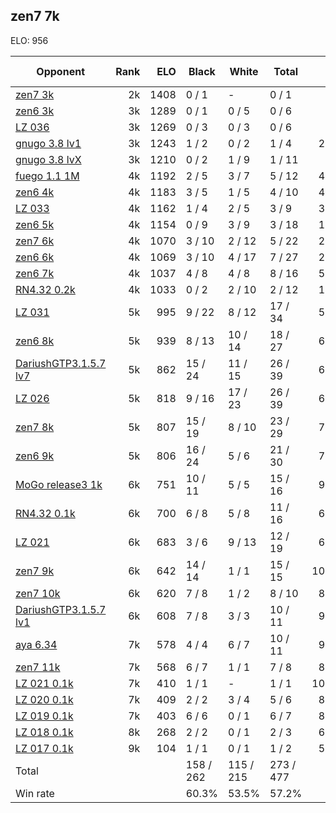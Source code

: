 ## zen7 7k ##

ELO: 956

Opponent | Rank | ELO | Black | White | Total | Win rate
---------|-----:|----:|-------|-------|-------|-------:
[zen7 3k](zen7%203k.md) | 2k | 1408 | 0 / 1 | - | 0 / 1 | 0.0%
[zen6 3k](zen6%203k.md) | 3k | 1289 | 0 / 1 | 0 / 5 | 0 / 6 | 0.0%
[LZ 036](LZ%20036.md) | 3k | 1269 | 0 / 3 | 0 / 3 | 0 / 6 | 0.0%
[gnugo 3.8 lv1](gnugo%203.8%20lv1.md) | 3k | 1243 | 1 / 2 | 0 / 2 | 1 / 4 | 25.0%
[gnugo 3.8 lvX](gnugo%203.8%20lvX.md) | 3k | 1210 | 0 / 2 | 1 / 9 | 1 / 11 | 9.1%
[fuego 1.1 1M](fuego%201.1%201M.md) | 4k | 1192 | 2 / 5 | 3 / 7 | 5 / 12 | 41.7%
[zen6 4k](zen6%204k.md) | 4k | 1183 | 3 / 5 | 1 / 5 | 4 / 10 | 40.0%
[LZ 033](LZ%20033.md) | 4k | 1162 | 1 / 4 | 2 / 5 | 3 / 9 | 33.3%
[zen6 5k](zen6%205k.md) | 4k | 1154 | 0 / 9 | 3 / 9 | 3 / 18 | 16.7%
[zen7 6k](zen7%206k.md) | 4k | 1070 | 3 / 10 | 2 / 12 | 5 / 22 | 22.7%
[zen6 6k](zen6%206k.md) | 4k | 1069 | 3 / 10 | 4 / 17 | 7 / 27 | 25.9%
[zen6 7k](zen6%207k.md) | 4k | 1037 | 4 / 8 | 4 / 8 | 8 / 16 | 50.0%
[RN4.32 0.2k](RN4.32%200.2k.md) | 4k | 1033 | 0 / 2 | 2 / 10 | 2 / 12 | 16.7%
[LZ 031](LZ%20031.md) | 5k | 995 | 9 / 22 | 8 / 12 | 17 / 34 | 50.0%
[zen6 8k](zen6%208k.md) | 5k | 939 | 8 / 13 | 10 / 14 | 18 / 27 | 66.7%
[DariushGTP3.1.5.7 lv7](DariushGTP3.1.5.7%20lv7.md) | 5k | 862 | 15 / 24 | 11 / 15 | 26 / 39 | 66.7%
[LZ 026](LZ%20026.md) | 5k | 818 | 9 / 16 | 17 / 23 | 26 / 39 | 66.7%
[zen7 8k](zen7%208k.md) | 5k | 807 | 15 / 19 | 8 / 10 | 23 / 29 | 79.3%
[zen6 9k](zen6%209k.md) | 5k | 806 | 16 / 24 | 5 / 6 | 21 / 30 | 70.0%
[MoGo release3 1k](MoGo%20release3%201k.md) | 6k | 751 | 10 / 11 | 5 / 5 | 15 / 16 | 93.8%
[RN4.32 0.1k](RN4.32%200.1k.md) | 6k | 700 | 6 / 8 | 5 / 8 | 11 / 16 | 68.8%
[LZ 021](LZ%20021.md) | 6k | 683 | 3 / 6 | 9 / 13 | 12 / 19 | 63.2%
[zen7 9k](zen7%209k.md) | 6k | 642 | 14 / 14 | 1 / 1 | 15 / 15 | 100.0%
[zen7 10k](zen7%2010k.md) | 6k | 620 | 7 / 8 | 1 / 2 | 8 / 10 | 80.0%
[DariushGTP3.1.5.7 lv1](DariushGTP3.1.5.7%20lv1.md) | 6k | 608 | 7 / 8 | 3 / 3 | 10 / 11 | 90.9%
[aya 6.34](aya%206.34.md) | 7k | 578 | 4 / 4 | 6 / 7 | 10 / 11 | 90.9%
[zen7 11k](zen7%2011k.md) | 7k | 568 | 6 / 7 | 1 / 1 | 7 / 8 | 87.5%
[LZ 021 0.1k](LZ%20021%200.1k.md) | 7k | 410 | 1 / 1 | - | 1 / 1 | 100.0%
[LZ 020 0.1k](LZ%20020%200.1k.md) | 7k | 409 | 2 / 2 | 3 / 4 | 5 / 6 | 83.3%
[LZ 019 0.1k](LZ%20019%200.1k.md) | 7k | 403 | 6 / 6 | 0 / 1 | 6 / 7 | 85.7%
[LZ 018 0.1k](LZ%20018%200.1k.md) | 8k | 268 | 2 / 2 | 0 / 1 | 2 / 3 | 66.7%
[LZ 017 0.1k](LZ%20017%200.1k.md) | 9k | 104 | 1 / 1 | 0 / 1 | 1 / 2 | 50.0%
Total | | | 158 / 262 | 115 / 215 | 273 / 477 | 
Win rate| | | 60.3% | 53.5% | 57.2% | 
